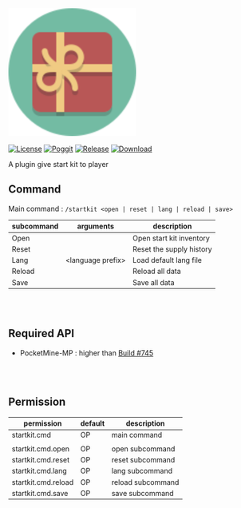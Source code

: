 <img src="./assets/icon/index.svg" height="256" width="256">  

[![License](https://img.shields.io/github/license/PMMPPlugin/StartKit.svg?label=License)](LICENSE)
[![Poggit](https://poggit.pmmp.io/ci.shield/PMMPPlugin/StartKit/StartKit)](https://poggit.pmmp.io/ci/PMMPPlugin/StartKit)
[![Release](https://img.shields.io/github/release/PMMPPlugin/StartKit.svg?label=Release)](https://github.com/PMMPPlugin/StartKit/releases/latest)
[![Download](https://img.shields.io/github/downloads/PMMPPlugin/StartKit/total.svg?label=Download)](https://github.com/PMMPPlugin/StartKit/releases/latest)


A plugin give start kit to player

## Command
Main command : `/startkit <open | reset | lang | reload | save>`

| subcommand | arguments           | description              |
| ---------- | ------------------- | ------------------------ |
| Open       |                     | Open start kit inventory |
| Reset      |                     | Reset the supply history |
| Lang       | \<language prefix\> | Load default lang file   |
| Reload     |                     | Reload all data          |
| Save       |                     | Save all data            |
  
<br/><br/>
  
## Required API
- PocketMine-MP : higher than [Build #745](https://jenkins.pmmp.io/job/PocketMine-MP/745)
  
<br/><br/>
  
## Permission
| permission          | default  | description       |
| ------------------- | -------- | ----------------- |
| startkit.cmd        | OP       | main command      |
|                     |          |                   |
| startkit.cmd.open   | OP       | open subcommand   |
| startkit.cmd.reset  | OP       | reset subcommand  |
| startkit.cmd.lang   | OP       | lang subcommand   |
| startkit.cmd.reload | OP       | reload subcommand |
| startkit.cmd.save   | OP       | save subcommand   |